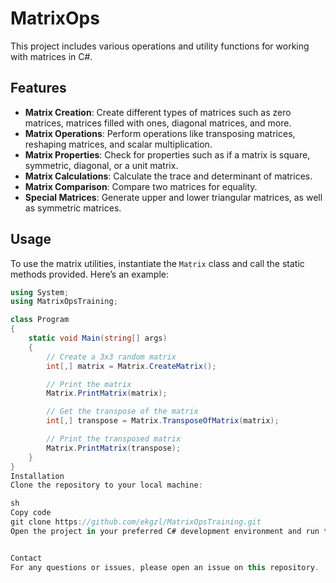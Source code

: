 # MatrixOps

This project includes various operations and utility functions for working with matrices in C#.

## Features

- **Matrix Creation**: Create different types of matrices such as zero matrices, matrices filled with ones, diagonal matrices, and more.
- **Matrix Operations**: Perform operations like transposing matrices, reshaping matrices, and scalar multiplication.
- **Matrix Properties**: Check for properties such as if a matrix is square, symmetric, diagonal, or a unit matrix.
- **Matrix Calculations**: Calculate the trace and determinant of matrices.
- **Matrix Comparison**: Compare two matrices for equality.
- **Special Matrices**: Generate upper and lower triangular matrices, as well as symmetric matrices.

## Usage

To use the matrix utilities, instantiate the `Matrix` class and call the static methods provided. Here’s an example:

```csharp
using System;
using MatrixOpsTraining;

class Program
{
    static void Main(string[] args)
    {
        // Create a 3x3 random matrix
        int[,] matrix = Matrix.CreateMatrix();

        // Print the matrix
        Matrix.PrintMatrix(matrix);

        // Get the transpose of the matrix
        int[,] transpose = Matrix.TransposeOfMatrix(matrix);

        // Print the transposed matrix
        Matrix.PrintMatrix(transpose);
    }
}
Installation
Clone the repository to your local machine:

sh
Copy code
git clone https://github.com/ekgzl/MatrixOpsTraining.git
Open the project in your preferred C# development environment and run the provided example or create your own implementations using the provided methods.


Contact
For any questions or issues, please open an issue on this repository.
